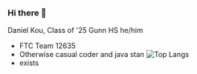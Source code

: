 ### Hi there 👋

Daniel Kou, Class of '25 Gunn HS
he/him

- FTC Team 12635
- Otherwise casual coder and java stan
![Top Langs](https://github-readme-stats.vercel.app/api/top-langs/?username=ky28059&layout=compact&langs_count=10&theme=github_dark)
- exists

<!--
**sharkree/sharkree** is a ✨ _special_ ✨ repository because its `README.md` (this file) appears on your GitHub profile.

Here are some ideas to get you started:

- 🔭 I’m currently working on ...
- 🌱 I’m currently learning ...
- 👯 I’m looking to collaborate on ...
- 🤔 I’m looking for help with ...
- 💬 Ask me about ...
- 📫 How to reach me: ...
- 😄 Pronouns: ...
- ⚡ Fun fact: ...
-->
